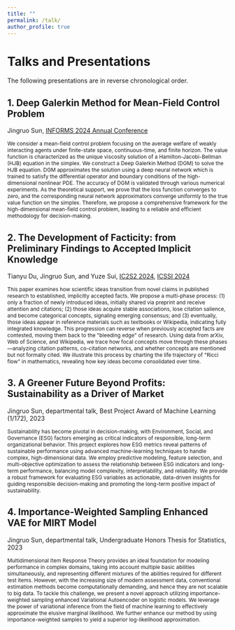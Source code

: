 ```yaml
---
title: ""
permalink: /talk/
author_profile: true
---
```


# Talks and Presentations

The following presentations are in reverse chronological order. 

## 1. Deep Galerkin Method for Mean-Field Control Problem

Jingruo Sun, [INFORMS 2024 Annual Conference](https://meetings.informs.org/wordpress/seattle2024/)

<span style="font-size:85%;"> 
We consider a mean-field control problem focusing on the average welfare of weakly interacting agents under finite-state space, continuous-time, and finite horizon. The value function is characterized as the unique viscosity solution of a Hamilton-Jacobi-Bellman (HJB) equation in the simplex. We construct a Deep Galerkin Method (DGM) to solve the HJB equation. DGM approximates the solution using a deep neural network which is trained to satisfy the differential operator and boundary conditions of the high-dimensional nonlinear PDE. The accuracy of DGM is validated through various numerical experiments. As the theoretical support, we prove that the loss function converges to zero, and the corresponding neural network approximators converge uniformly to the true value function on the simplex. Therefore, we propose a comprehensive framework for the high-dimensional mean-field control problem, leading to a reliable and efficient methodology for decision-making.
</span>

## 2. The Development of Facticity: from Preliminary Findings to Accepted Implicit Knowledge

Tianyu Du, Jingruo Sun, and Yuze Sui, [IC2S2 2024](https://ic2s2-2024.org/), [ICSSI 2024](https://www.icssi.org/)

<span style="font-size:85%;"> 
This paper examines how scientific ideas transition from novel claims in published research to established, implicitly accepted facts. We propose a multi-phase process: (1) only a fraction of newly introduced ideas, initially shared via preprint and receive attention and citations; (2) those ideas acquire stable associations, lose citation salience, and become categorical concepts, signaling emerging consensus; and (3) eventually, those ideas appear in reference materials such as textbooks or Wikipedia, indicating fully integrated knowledge. This progression can reverse when previously accepted facts are contested, moving them back to the "bleeding edge" of research. Using data from arXiv, Web of Science, and Wikipedia, we trace how focal concepts move through these phases—analyzing citation patterns, co-citation networks, and whether concepts are mentioned but not formally cited. We illustrate this process by charting the life trajectory of "Ricci flow" in mathematics, revealing how key ideas become consolidated over time. 
</span>

## 3. A Greener Future Beyond Profits: Sustainability as a Driver of Market

Jingruo Sun, departmental talk, Best Project Award of Machine Learning (1/172), 2023

<span style="font-size:85%;"> 
Sustainability has become pivotal in decision-making, with Environment, Social, and Governance (ESG) factors emerging as critical indicators of responsible, long-term organizational behavior. This project explores how ESG metrics reveal patterns of sustainable performance using advanced machine-learning techniques to handle complex, high-dimensional data. We employ predictive modeling, feature selection, and multi-objective optimization to assess the relationship between ESG indicators and long-term performance, balancing model complexity, interpretability, and reliability. We provide a robust framework for evaluating ESG variables as actionable, data-driven insights for guiding responsible decision-making and promoting the long-term positive impact of sustainability. 
</span>

## 4. Importance-Weighted Sampling Enhanced VAE for MIRT Model

Jingruo Sun, departmental talk, Undergraduate Honors Thesis for Statistics, 2023

<span style="font-size:85%;"> 
Multidimensional Item Response Theory provides an ideal foundation for modeling performance in complex domains, taking into account multiple basic abilities simultaneously, and representing different mixtures of the abilities required for different test items. However, with the increasing size of modern assessment data, conventional estimation methods become computationally demanding, and hence they are not scalable to big data. To tackle this challenge, we present a novel approach utilizing importance-weighted sampling enhanced Variational Autoencoder on logistic models. We leverage the power of variational inference from the field of machine learning to effectively approximate the elusive marginal likelihood. We further enhance our method by using importance-weighted samples to yield a superior log-likelihood approximation. 
</span>
